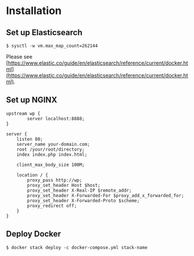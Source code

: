 # Installation

## Set up Elasticsearch

`$ sysctl -w vm.max_map_count=262144`

Please see [https://www.elastic.co/guide/en/elasticsearch/reference/current/docker.html](https://www.elastic.co/guide/en/elasticsearch/reference/current/docker.html).

## Set up NGINX

```
upstream wp {
        server localhost:8888;
}

server {
    listen 80;
    server_name your-domain.com;
    root /your/root/directory;
    index index.php index.html;

    client_max_body_size 100M;

    location / {
        proxy_pass http://wp;
        proxy_set_header Host $host;
        proxy_set_header X-Real-IP $remote_addr;
        proxy_set_header X-Forwarded-For $proxy_add_x_forwarded_for;
        proxy_set_header X-Forwarded-Proto $scheme;
        proxy_redirect off;
    }
}
```

## Deploy Docker 

`$ docker stack deploy -c docker-compose.yml stack-name`
